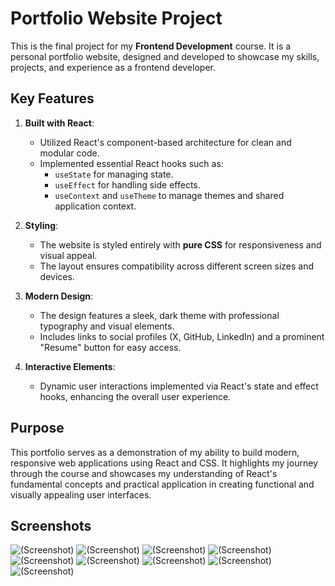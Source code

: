 # Portfolio Website Project

This is the final project for my **Frontend Development** course. It is a personal portfolio website, designed and developed to showcase my skills, projects, and experience as a frontend developer.

## Key Features

1. **Built with React**:
   - Utilized React's component-based architecture for clean and modular code.
   - Implemented essential React hooks such as:
     - `useState` for managing state.
     - `useEffect` for handling side effects.
     - `useContext` and `useTheme` to manage themes and shared application context.

2. **Styling**:
   - The website is styled entirely with **pure CSS** for responsiveness and visual appeal.
   - The layout ensures compatibility across different screen sizes and devices.

3. **Modern Design**:
   - The design features a sleek, dark theme with professional typography and visual elements.
   - Includes links to social profiles (X, GitHub, LinkedIn) and a prominent "Resume" button for easy access.

4. **Interactive Elements**:
   - Dynamic user interactions implemented via React's state and effect hooks, enhancing the overall user experience.

## Purpose

This portfolio serves as a demonstration of my ability to build modern, responsive web applications using React and CSS. It highlights my journey through the course and showcases my understanding of React's fundamental concepts and practical application in creating functional and visually appealing user interfaces.


## Screenshots


![(Screenshot)](./src/assets/screenshots/Screenshot%20from%202025-01-21%2012-05-41.png)
![(Screenshot)](./src/assets/screenshots/Screenshot%20from%202025-01-21%2012-05-47.png)
![(Screenshot)](./src/assets/screenshots/Screenshot%20from%202025-01-21%2012-06-01.png)
![(Screenshot)](./src/assets/screenshots/Screenshot%20from%202025-01-21%2012-08-16.png)
![(Screenshot)](./src/assets/screenshots/Screenshot%20from%202025-01-21%2012-08-45.png)
![(Screenshot)](./src/assets/screenshots/Screenshot%20from%202025-01-21%2012-10-45.png)
![(Screenshot)](./src/assets/screenshots/Screenshot%20from%202025-01-21%2012-11-03.png)
![(Screenshot)](./src/assets/screenshots/Screenshot%20from%202025-01-21%2012-11-25.png)
![(Screenshot)](./src/assets/screenshots/Screenshot%20from%202025-01-21%2012-11-30.png)